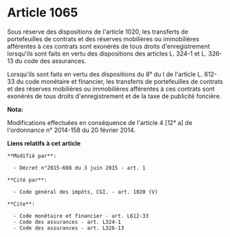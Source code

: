 # Article 1065

Sous réserve des dispositions de l'article 1020, les transferts de portefeuilles de contrats et des réserves mobilières ou
immobilières afférentes à ces contrats sont exonérés de tous droits d'enregistrement lorsqu'ils sont faits en vertu des
dispositions des articles L. 324-1 et L. 326-13 du code des assurances. 

Lorsqu'ils sont faits en vertu des dispositions du 8° du I de l'article L. 612-33 du code monétaire et financier, les
transferts de portefeuilles de contrats et des réserves mobilières ou immobilières afférentes à ces contrats sont exonérés de
tous droits d'enregistrement et de la taxe de publicité foncière.

**Nota:**

Modifications effectuées en conséquence de l'article 4 [12° a] de l'ordonnance n° 2014-158 du 20 février 2014.

**Liens relatifs à cet article**

	**Modifié par**:

	  - Décret n°2015-608 du 3 juin 2015 - art. 1

	**Cité par**:

	  - Code général des impôts, CGI. - art. 1020 (V)

	**Cite**:

	  - Code monétaire et financier - art. L612-33
	  - Code des assurances - art. L324-1
	  - Code des assurances - art. L326-13
